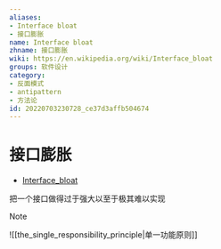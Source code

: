 ```yaml
---
aliases:
- Interface bloat
- 接口膨胀
name: Interface bloat
zhname: 接口膨胀
wiki: https://en.wikipedia.org/wiki/Interface_bloat
groups: 软件设计
category:
- 反面模式
- antipattern
- 方法论
id: 20220703230728_ce37d3affb504674
---
```


# 接口膨胀

* [Interface_bloat](https://en.wikipedia.org/wiki/Interface_bloat)

把一个接口做得过于强大以至于极其难以实现

> [!NOTE]
> ![[the_single_responsibility_principle|单一功能原则]]
